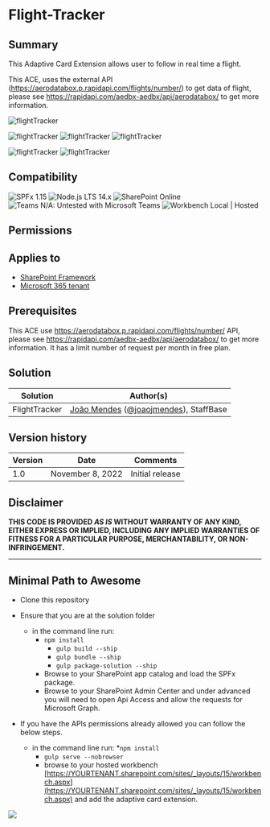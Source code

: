 # Flight-Tracker

## Summary

This Adaptive Card Extension allows user to follow in real time a flight.

This ACE, uses the external API (<https://aerodatabox.p.rapidapi.com/flights/number/>) to get data of flight, please see <https://rapidapi.com/aedbx-aedbx/api/aerodatabox/> to get more information.

![flightTracker](./src/assets/FlightTracker.gif)

![flightTracker](./src/assets/FlightTracker01.png)
![flightTracker](./src/assets/FlightTracker02.png)
![flightTracker](./src/assets/FlightTracker03.png)

![flightTracker](./src/assets/mobile01.png)
![flightTracker](./src/assets/mobile02.png)

## Compatibility

![SPFx 1.15](https://img.shields.io/badge/SPFx-1.16.0-green.svg)
![Node.js LTS 14.x](https://img.shields.io/badge/Node.js-LTS%2014.x-green.svg)
![SharePoint Online](https://img.shields.io/badge/SharePoint-Online-yellow.svg)
![Teams N/A: Untested with Microsoft Teams](https://img.shields.io/badge/Teams-N%2FA-lightgrey.svg "Untested with Microsoft Teams")
![Workbench Local | Hosted](https://img.shields.io/badge/Workbench-Local%20%7C%20Hosted-green.svg)

## Permissions

## Applies to

- [SharePoint Framework](https://docs.microsoft.com/sharepoint/dev/spfx/sharepoint-framework-overview)
- [Microsoft 365 tenant](https://docs.microsoft.com/sharepoint/dev/spfx/set-up-your-development-environment)

## Prerequisites

This ACE use <https://aerodatabox.p.rapidapi.com/flights/number/> API, please see <https://rapidapi.com/aedbx-aedbx/api/aerodatabox/> to get more information.
It has a limit number of request per month in free plan.

## Solution

| Solution             | Author(s)                                                                                                      |
| -------------------- | -------------------------------------------------------------------------------------------------------------- |
| FlightTracker | [João Mendes](https://github.com/joaojmendes) ([@joaojmendes](https://twitter.com/joaojmendes)), StaffBase |

## Version history

| Version | Date              | Comments        |
| ------- | ----------------- | --------------- |
| 1.0     | November 8, 2022 | Initial release |

## Disclaimer

**THIS CODE IS PROVIDED *AS IS* WITHOUT WARRANTY OF ANY KIND, EITHER EXPRESS OR IMPLIED, INCLUDING ANY IMPLIED WARRANTIES OF FITNESS FOR A PARTICULAR PURPOSE, MERCHANTABILITY, OR NON-INFRINGEMENT.**

---

## Minimal Path to Awesome

- Clone this repository
- Ensure that you are at the solution folder

  - in the command line run:
    - `npm install`
      - `gulp build --ship`
      - `gulp bundle --ship`
      - `gulp package-solution --ship`
    - Browse to your SharePoint app catalog and load the SPFx package.
    - Browse to your SharePoint Admin Center and under advanced you will need to open Api Access and allow the requests for Microsoft Graph.
- If you have the APIs permissions already allowed you can follow the below steps.

  - in the command line run:
    *`npm install`
    - `gulp serve --nobrowser`
    - browse to your hosted workbench [https://YOURTENANT.sharepoint.com/sites/_layouts/15/workbench.aspx](https://YOURTENANT.sharepoint.com/sites/_layouts/15/workbench.aspx) and add the adaptive card extension.
<img src="https://pnptelemetry.azurewebsites.net/sp-dev-fx-aces/samples/PrimaryTextCard-FlightTracker" />
